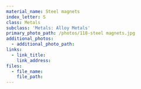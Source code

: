 ```yaml
---
material_name: Steel magnets
index_letter: S
class: Metals
subclass: 'Metals: Alloy Metals'
primary_photo_path: /photos/118-steel magnets.jpg
additional_photos:
  - additional_photo_path:
links:
  - link_title:
    link_address:
files:
  - file_name:
    file_path:
---
```



